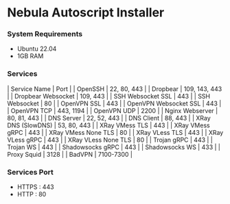 # Nebula Autoscript Installer
### System Requirements
- Ubuntu 22.04
- 1GB RAM

### Services
|      Service Name      |      Port      |
| OpenSSH                | 22, 80, 443    |
| Dropbear               | 109, 143, 443  |
| Dropbear Websocket     | 109, 443       |
| SSH Websocket SSL      | 443            |
| SSH Websocket          | 80             |
| OpenVPN SSL            | 443            |
| OpenVPN Websocket SSL  | 443            |
| OpenVPN TCP            | 443, 1194      |
| OpenVPN UDP            | 2200           |
| Nginx Webserver        | 80, 81, 443    |
| DNS Server             | 22, 52, 443    |
| DNS Client             | 88, 443        |
| XRay DNS (SlowDNS)     | 53, 80, 443    |
| XRay VMess TLS         | 443            |
| XRay VMess gRPC        | 443            |
| XRay VMess None TLS    | 80             |
| XRay VLess TLS         | 443            |
| XRay VLess gRPC        | 443            |
| XRay VLess None TLS    | 80             |
| Trojan gRPC            | 443            |
| Trojan WS              | 443            |
| Shadowsocks gRPC       | 443            |
| Shadowsocks WS         | 433            |
| Proxy Squid            | 3128           |
| BadVPN                 | 7100-7300      |

### Services Port
- HTTPS : 443
- HTTP  : 80